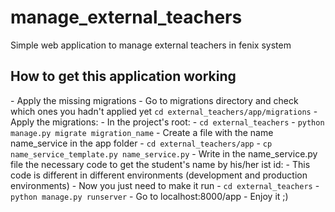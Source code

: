 manage_external_teachers
========================

Simple web application to manage external teachers in fenix system

<h2>How to get this application working</h2>
- Apply the missing migrations
- Go to migrations directory and check which ones you hadn't applied yet
<code>cd external_teachers/app/migrations</code>
- Apply the migrations:
- In the project's root:
- <code>cd external_teachers</code>
- <code>python manage.py migrate migration_name</code>
- Create a file with the name name_service in the app folder
- <code>cd external_teachers/app</code>
- <code>cp name_service_template.py name_service.py</code>
- Write in the name_service.py file the necessary code to get the student's name by his/her ist id:
  - This code is different in different environments (development and production environments)
- Now you just need to make it run
- <code>cd external_teachers</code>
- <code>python manage.py runserver</code>
- Go to localhost:8000/app
- Enjoy it ;)
